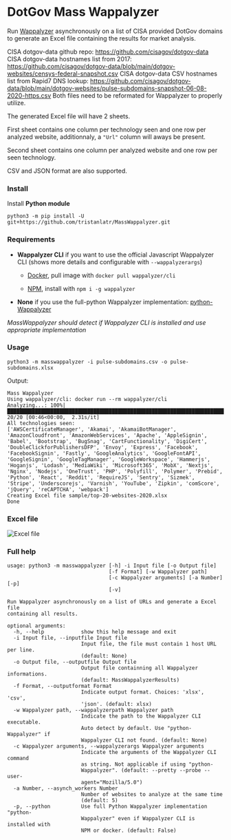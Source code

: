 # DotGov Mass Wappalyzer

Run [Wappalyzer]() asynchronously on a list of CISA provided DotGov domains to generate an Excel file containing the results for market analysis. 

CISA dotgov-data github repo: https://github.com/cisagov/dotgov-data
CISA dotgov-data hostnames list from 2017: https://github.com/cisagov/dotgov-data/blob/main/dotgov-websites/censys-federal-snapshot.csv
CISA dotgov-data CSV hostnames list from Rapid7 DNS lookup: https://github.com/cisagov/dotgov-data/blob/main/dotgov-websites/pulse-subdomains-snapshot-06-08-2020-https.csv
Both files need to be reformated for Wappalyzer to properly utilize.


The generated Excel file will have 2 sheets.

First sheet contains one column per technology seen and one row per analyzed website, additionnaly, a `"Url"`  column will aways be present.   

Second sheet contains one column per analyzed website and one row per seen technology.    

CSV and JSON format are also supported.      

### Install

Install **Python module**  

    python3 -m pip install -U git+https://github.com/tristanlatr/MassWappalyzer.git

### Requirements

- **Wappalyzer CLI** if you want to use the official Javascript Wappalyzer CLI (shows more details and configurable with `--wappalyzerargs`)  

  - [Docker](https://hub.docker.com/r/wappalyzer/cli/), pull image with `docker pull wappalyzer/cli`

  - [NPM](https://www.npmjs.com/package/wappalyzer), install with `npm i -g wappalyzer`  

- **None** if you use the full-python Wappalyzer implementation: [python-Wappalyzer](https://github.com/chorsley/python-Wappalyzer)

*MassWappalyzer should detect if Wappalyzer CLI is installed and use appropriate implementation*

### Usage

    python3 -m masswappalyzer -i pulse-subdomains.csv -o pulse-subdomains.xlsx

Output: 
```
Mass Wappalyzer
Using wappalyzer/cli: docker run --rm wappalyzer/cli
Analyzing...: 100%|████████████████████████████████████████████████████████████████████████████████████████████████████████████████████████████████████████████| 20/20 [00:46<00:00,  2.31s/it]
All technologies seen: 
['AWSCertificateManager', 'Akamai', 'AkamaiBotManager', 'AmazonCloudfront', 'AmazonWebServices', 'Apache', 'AppleSignin', 'Babel', 'Bootstrap', 'BugSnag', 'CartFunctionality', 'DigiCert', 'DoubleClickforPublishersDFP', 'Envoy', 'Express', 'Facebook', 'FacebookSignin', 'Fastly', 'GoogleAnalytics', 'GoogleFontAPI', 'GoogleSignin', 'GoogleTagManager', 'GoogleWorkspace', 'Hammerjs', 'Hoganjs', 'Lodash', 'MediaWiki', 'Microsoft365', 'MobX', 'Nextjs', 'Nginx', 'Nodejs', 'OneTrust', 'PHP', 'Polyfill', 'Polymer', 'Prebid', 'Python', 'React', 'Reddit', 'RequireJS', 'Sentry', 'Sizmek', 'Stripe', 'Underscorejs', 'Varnish', 'YouTube', 'Zipkin', 'comScore', 'jQuery', 'reCAPTCHA', 'webpack']
Creating Excel file sample/top-20-websites-2020.xlsx
Done
```

### Excel file

![Excel file](https://raw.githubusercontent.com/tristanlatr/MassWappalyzer/master/sample/top-20-websites-2020.png "Excel file")

### Full help

```
usage: python3 -m masswappalyzer [-h] -i Input file [-o Output file]
                                 [-f Format] [-w Wappalyzer path]
                                 [-c Wappalyzer arguments] [-a Number] [-p]
                                 [-v]

Run Wappalyzer asynchronously on a list of URLs and generate a Excel file
containing all results.

optional arguments:
  -h, --help            show this help message and exit
  -i Input file, --inputfile Input file
                        Input file, the file must contain 1 host URL per line.
                        (default: None)
  -o Output file, --outputfile Output file
                        Output file containning all Wappalyzer informations.
                        (default: MassWappalyzerResults)
  -f Format, --outputformat Format
                        Indicate output format. Choices: 'xlsx', 'csv',
                        'json'. (default: xlsx)
  -w Wappalyzer path, --wappalyzerpath Wappalyzer path
                        Indicate the path to the Wappalyzer CLI executable.
                        Auto detect by default. Use "python-Wappalyzer" if
                        Wappalyzer CLI not found. (default: None)
  -c Wappalyzer arguments, --wappalyzerargs Wappalyzer arguments
                        Indicate the arguments of the Wappalyzer CLI command
                        as string. Not applicable if using "python-
                        Wappalyzer". (default: --pretty --probe --user-
                        agent="Mozilla/5.0")
  -a Number, --asynch_workers Number
                        Number of websites to analyze at the same time
                        (default: 5)
  -p, --python          Use full Python Wappalyzer implementation "python-
                        Wappalyzer" even if Wappalyzer CLI is installed with
                        NPM or docker. (default: False)
```
